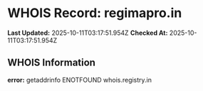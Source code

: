# WHOIS Record: regimapro.in

**Last Updated:** 2025-10-11T03:17:51.954Z
**Checked At:** 2025-10-11T03:17:51.954Z

## WHOIS Information

**error:** getaddrinfo ENOTFOUND whois.registry.in

